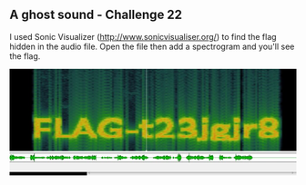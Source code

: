 ## A ghost sound - Challenge 22

I used Sonic Visualizer (http://www.sonicvisualiser.org/) to find the flag hidden in the audio file. Open the file then add a spectrogram and you'll see the flag.

![Flag](challenge22.jpg)
